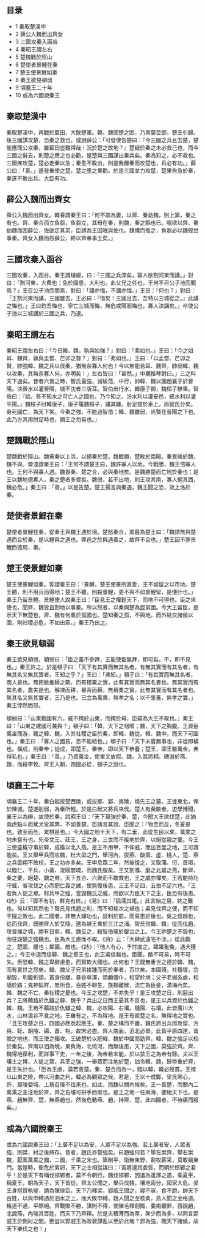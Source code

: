 ## 目录

-   1 秦取楚漢中
-   2 薛公入魏而出齊女
-   3 三國攻秦入函谷
-   4 秦昭王謂左右
-   5 楚魏戰於陘山
-   6 楚使者景鯉在秦
-   7 楚王使景鯉如秦
-   8 秦王欲見頓弱
-   9 頃襄王二十年
-   10 或為六國說秦王

##  秦取楚漢中

秦取楚漢中，再戰於藍田，大敗楚軍。韓、魏聞楚之困，乃南襲至鄧，楚王引歸。後三國謀攻楚，恐秦之救也，或說薛公：「可發使告楚曰：『今三國之兵且去楚，楚能應而公攻秦，雖藍田豈難得哉！況於楚之故地？』楚疑於秦之未必救己也，而今三國之辭去，則楚之應之也必勸，是楚與三國謀出秦兵矣。秦為知之，必不救也。三國疾攻楚，楚必走秦以急；秦愈不敢出，則是我離秦而攻楚也，兵必有功。」薛公曰：「善。」遂發重使之楚，楚之應之果勸。於是三國並力攻楚，楚果告急於秦，秦遂不敢出兵。大臣有功。

##  薛公入魏而出齊女

薛公入魏而出齊女。韓春謂秦王曰：「何不取為妻，以齊、秦劫魏，則上黨，秦之有也。齊、秦合而立負芻，負芻立，其母在秦，則魏，秦之縣也已。呡欲以齊、秦劫魏而困薛公，佐欲定其弟，臣請為王因呡與佐也。魏懼而復之，負芻必以魏歿世事秦。齊女入魏而怨薛公，終以齊奉事王矣。」

##  三國攻秦入函谷

三國攻秦，入函谷。秦王謂樓緩，曰：「三國之兵深矣，寡人欲割河東而講。」對曰：「割河東，大費也；免於國患，大利也。此父兄之任也。王何不召公子池而聞焉？」王召公子池而問焉，對曰：「講亦悔，不講亦悔。」王曰：「何也？」對曰：「王割河東而講，三國雖去，王必曰：『惜矣！三國且去，吾特以三城從之。』此講之悔也。」王曰鈞吾悔也，寧亡三城而悔，無危咸陽而悔也。寡人決講矣。」卒使公子池以三城講於三國之兵，乃退。

##  秦昭王謂左右

秦昭王謂左右曰：「今日韓、魏，孰與始強？」對曰：「弗如也。」王曰：「今之如耳、魏齊，孰與孟嘗、芒卯之賢？」對曰：「弗如也。」王曰：「以孟嘗、芒卯之賢，帥強韓、魏之兵以伐秦，猶無奈寡人何也！今以無能若耳、魏齊，帥弱韓、魏以攻秦，其無奈寡人何，亦明矣！」左右皆曰：「甚然。」中期推琴對曰。」三之料天下過矣。昔者六晉之時，智氏最強，滅破范、中行，帥韓、魏以圍趙襄子於晉陽。決晉水以灌晉陽，城不沈者三版耳。智伯出行水，韓康子御，魏桓子驂乘。智伯曰：『始，吾不知水之可亡人之國也，乃今知之。汾水利以灌安邑，絳水利以灌平陽。』魏桓子肘韓康子，康子履魏桓子，躡其踵。肘足接於車上，而智氏分矣。身死國亡，為天下笑。今秦之強，不能過智伯；韓、魏雖弱，尚賢在晉陽之下也。此乃方其用肘足時也，願王之勿易也。」

##  楚魏戰於陘山

楚魏戰於陘山。魏需秦以上洛，以絕秦於楚。魏戰勝，楚敗於南陽。秦責賂於魏，魏不與。營淺謂秦王曰：「王何不謂楚王曰，魏許寡人以地，今戰勝，魏王倍寡人也。王何不與寡人遇。魏畏秦、楚之合，必與秦地矣。是魏勝楚而亡地於秦也；是王以魏地德寡人，秦之楚者多資矣。魏弱，若不出地，則王攻其南，寡人絕其西，魏必危。」秦王曰：「善。」以是告楚。楚王揚言與秦遇，魏王聞之恐，效上洛於秦。

##  楚使者景鯉在秦

楚使者景鯉在秦，從秦王與魏王遇於境。楚怒秦合，周最為楚王曰：「魏請無與楚遇而合於秦，是以鯉與之遇也。弊邑之於與遇善之，故齊不合也。」楚王因不罪景鯉而德周、秦。

##  楚王使景鯉如秦

楚王使景鯉如秦。客謂秦王曰：「景鯉，楚王使景所甚愛，王不如留之以市地。楚王聽，則不用兵而得地；楚王不聽，則殺景鯉，更不與不如景鯉留，是便計也。」秦王乃留景鯉。景鯉使人說秦王曰：「臣見王之權輕天下，而地不可得也。臣之來使也，聞齊、魏皆且割地以事秦。所以然者，以秦與楚為昆弟國。今大王留臣，是示天下無楚也，齊、魏有何重於孤國也。楚知秦之孤，不與地，而外結交諸侯以圖，則社稷必危，不如出臣。」秦王乃出之。

##  秦王欲見頓弱

秦王欲見頓弱，頓弱曰：「臣之義不參拜，王能使臣無拜，即可矣。不，即不見也。」秦王許之。於是頓子曰：「天下有其實而無其名者，有無其實而有其名者，有無其名又無其實者。王知之乎？」王曰：「弗知。」頓子曰：「有其實而無其名者，商人是也。無把銚推耨之勢，而有積粟之實，此有其實而無其名者也。無其實而有其名者，農夫是也。解凍而耕，暴背而耨，無積粟之實，此無其實而有其名者也。無其名又無其實者，王乃是也。已立為萬乘，無孝之名；以千里養，無孝之實。」秦王悖然而怒。

頓弱曰：「山東戰國有六，威不掩於山東，而掩於母，臣竊為大王不取也。」秦王曰：「山東之建國可兼與？」頓子曰：「韓，天下之咽喉；魏，天下之胸腹。王資臣萬金而游，聽之韓、魏，入其社稷之臣於秦，即韓、魏從。韓、魏中，而天下可圖也。」秦王曰：「寡人之國貧，恐不能給也。」頓子曰：「天下未嘗無事也，非從即橫也。橫成，則秦帝；從成，即楚王。秦帝，即以天下恭養；楚王，即王雖萬金，弗得私也。」秦王曰：「善。」乃資萬金，使東又放假、魏，入其將相。碑游於燕、趙，而殺李牧。齊王入朝，四國必從，頓子之說也。

##  頃襄王二十年

頃襄王二十年，秦白起拔楚西陵，或拔鄢、郢、夷陵，燒先王之墓。王徙東北，保於陳城。楚遂削弱，為秦所輕。於是白起又將兵來伐。楚人有黃歇者，遊學博聞，襄王以為辯，故使於秦。說昭王曰：「天下莫強於秦、楚，今聞大王欲伐楚，此猶兩虎點斗而駑犬受其弊，不如善楚。臣請言其說、臣聞之：『物至而反，冬夏是也。致至而危，累棋是也。』今大國之地半天下，有二垂，此從生民以來，萬乘之地未嘗有也。先帝文王、莊王，王之身，三世而不接地於齊，以絕從親之要。今王三使盛橇守事於韓，成橇以北入燕。是王不用甲，不伸威，而出百里之地，王可謂能矣。王又舉甲兵而攻魏，杜大梁之門，舉河內，拔燕、酸棗、虛、桃人，楚、燕之兵雲翔不敢校，王之功亦多矣。王申息眾二年，然後復之，又取蒲、衍、首垣，以臨仁、平兵，小黃、浚陽嬰城，而魏氏服矣。王又割濮、磨之北屬之燕，斷齊、秦之要，絕楚、魏之脊。天下五合、六聚而不敢救也，王之威亦憚矣。王若能持功守威，省攻伐之心而肥仁義之誡，使無復後患，三王不足四，五伯不足六也。「王若負人徒之眾。材兵甲之強，壹毀魏氏之威，而欲以力臣天下之主，臣恐有後患。《詩》云：『靡不有初，鮮克有終。』《易》曰：『狐濡其尾。』此言始之易，終之難也。何以知其然也？智氏見伐趙之利，而不知榆次之禍也；吳見伐齊之便，而不知干隧之敗也。此二國者，非無大肆功也，設利於前，而易患於後也。吳之信越也，從而伐齊，既勝齊人於艾陵，還為越王禽於三江之浦。智氏信韓、魏，從而伐趙，攻晉燁之城，勝有日矣，韓、魏反之，殺智伯瑤於鑿台之上。今王妒楚之不毀也，而往毀楚之強魏也。臣為大王慮而不取。《詩》云：『大肆武遠宅不涉。』從此觀之，楚國，援也；鄰國，敵也。《詩》：『他人有心，予忖度之。躍躍毚兔，遇犬獲之。』今王中道而信韓、魏之善王也，此正吳信越也。臣聞，敵不可易，時不可失。臣恐韓、魏之卑辭慮患，而實欺大國也。此何也？王既無重世之德於韓、魏，而有累世之怨矣。韓、魏父子兄弟接踵而死於秦者，百世矣。本國殘，社稷壞，宗廟毀，刳腹折頤，首身份離，暴骨草澤，頭顱僵仆，相望於境；父子老弱系虜，相隨於路；鬼神狐祥，無所食，百姓不聊生，族類離散，流亡為臣妾，滿海內矣。韓、魏之不亡，秦社稷之憂也。今王之攻楚，不亦失乎！是王攻楚之日，則惡出兵？王將藉路於仇讎之韓、魏乎？兵出之日而王憂其不反也，是王以兵資於仇讎之韓、魏。王若不藉路於仇讎之韓、魏，必攻陽、右壤。隨陽、右壤，此皆廣川大水，山林溪谷不食之地，王雖有之，不為得地。是王有毀楚之名，無得地之實也。「且王攻楚之日，四國必應悉起應王。秦、楚之構而不離，魏氏將出兵而攻留、方與、銍、胡陵、碭、蕭、相，故宋必盡。齊人南面，泗北必舉。此皆平原四達，膏腴之地也，而王使之獨攻。王破楚於以肥韓、魏於中國而勁齊，韓、魏之強足以校於秦矣。齊南以泗為境，東負海，北倚河，而無後患，天下之國，莫強於齊。齊、魏得地葆利，而詳事下吏，一年之後，為帝若未能，於以禁王之為帝有餘。夫以王壤土之博，人徒之眾，兵革之強，一舉眾而注地於楚，詘令韓、魏，歸帝重於齊，是王失計也。「臣為王慮，莫若善楚。秦、楚合而為一，臨以韓，韓必授首。王襟以山東之險，帶以河曲之利，韓必為觀眾之候。若是，王以十成鄭，梁氏寒心，許、鄢陵嬰城，上蔡召陵不往來也。如此，而魏以關內候矣。王一善楚，而關內二萬乘之主注地於齊，齊之右壤可拱手而取也。是王之地一任兩海，要絕天下也。是燕、趙無齊、楚，無燕趙也。然後危動燕、趙，持齊、楚，此四國者，不待痛而服矣。」

##  或為六國說秦王

或為六國說秦王曰：「土廣不足以為安，人眾不足以為強。若土廣者安，人眾者強，則桀、紂之後將存。昔者，趙氏亦嘗強矣。曰趙強何若？舉左案齊，舉右案魏，厭案萬乘之國，二國，千乘之宋也。築剛平，衛無東野，芻牧薪采，莫敢窺東門。當是時，衛危於累卵，天下之士相從謀曰：『吾將還其委質，而朝於邯鄲之君乎！於是天下有稱伐邯鄲者，莫不令朝行。魏伐邯鄲，因退為逢澤之遇，乘夏車，稱夏王，朝為天子，天下皆從。齊太公聞之，舉兵伐魏，壤地兩分，國家大危。梁王身抱質執璧，請為陳侯臣，天下乃釋梁。郢威王聞之，寢不寐，食不飽，帥天下百姓，以與申縛遇於泗水之上，而大敗申縛。趙人聞之至枝桑，燕人聞之至格道。格道不通，平際絕。齊戰敗不勝，謀則不得，使陳毛釋劍掫，委南聽罪，西說趙，北說燕，內喻其百姓，而天下乃齊釋。於是夫積薄而為厚，聚少而為多，以同言郢威王於側紂之間。臣豈以郢威王為政衰謀亂以至於此哉？郢為強，臨天下諸侯，故天下樂伐之也！」



